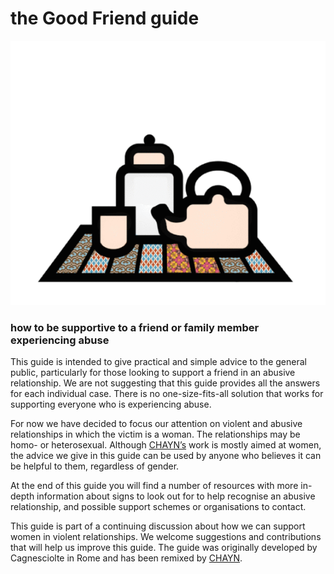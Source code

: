 # the Good Friend guide

![](assets/The_good_friend_guide.gif)

### how to be supportive to a friend or family member experiencing abuse

This guide is intended to give practical and simple advice to the general public, particularly for those looking to support a friend in an abusive relationship. We are not suggesting that this guide provides all the answers for each individual case. There is no one-size-fits-all solution that works for supporting everyone who is experiencing abuse.

For now we have decided to focus our attention on violent and abusive relationships in which the victim is a woman. The relationships may be homo- or heterosexual. Although [CHAYN’s](http://chayn.co) work is mostly aimed at women, the advice we give in this guide can be used by anyone who believes it can be helpful to them, regardless of gender.

At the end of this guide you will find a number of resources with more in-depth information about signs to look out for to help recognise an abusive relationship, and possible support schemes or organisations to contact.
 
This guide is part of a continuing discussion about how we can support women in violent relationships. We welcome suggestions and contributions that will help us improve this guide. The guide was originally developed by Cagnesciolte in Rome and has been remixed by [CHAYN](http://chayn.co).
